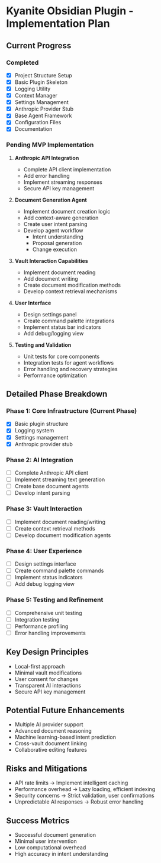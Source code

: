 # Kyanite Obsidian Plugin - Implementation Plan

## Current Progress

### Completed
- [x] Project Structure Setup
- [x] Basic Plugin Skeleton
- [x] Logging Utility
- [x] Context Manager
- [x] Settings Management
- [x] Anthropic Provider Stub
- [x] Base Agent Framework
- [x] Configuration Files
- [x] Documentation

### Pending MVP Implementation

1. **Anthropic API Integration**
   - Complete API client implementation
   - Add error handling
   - Implement streaming responses
   - Secure API key management

2. **Document Generation Agent**
   - Implement document creation logic
   - Add context-aware generation
   - Create user intent parsing
   - Develop agent workflow
     * Intent understanding
     * Proposal generation
     * Change execution

3. **Vault Interaction Capabilities**
   - Implement document reading
   - Add document writing
   - Create document modification methods
   - Develop context retrieval mechanisms

4. **User Interface**
   - Design settings panel
   - Create command palette integrations
   - Implement status bar indicators
   - Add debug/logging view

5. **Testing and Validation**
   - Unit tests for core components
   - Integration tests for agent workflows
   - Error handling and recovery strategies
   - Performance optimization

## Detailed Phase Breakdown

### Phase 1: Core Infrastructure (Current Phase)
- [x] Basic plugin structure
- [x] Logging system
- [x] Settings management
- [x] Anthropic provider stub

### Phase 2: AI Integration
- [ ] Complete Anthropic API client
- [ ] Implement streaming text generation
- [ ] Create base document agents
- [ ] Develop intent parsing

### Phase 3: Vault Interaction
- [ ] Implement document reading/writing
- [ ] Create context retrieval methods
- [ ] Develop document modification agents

### Phase 4: User Experience
- [ ] Design settings interface
- [ ] Create command palette commands
- [ ] Implement status indicators
- [ ] Add debug logging view

### Phase 5: Testing and Refinement
- [ ] Comprehensive unit testing
- [ ] Integration testing
- [ ] Performance profiling
- [ ] Error handling improvements

## Key Design Principles
- Local-first approach
- Minimal vault modifications
- User consent for changes
- Transparent AI interactions
- Secure API key management

## Potential Future Enhancements
- Multiple AI provider support
- Advanced document reasoning
- Machine learning-based intent prediction
- Cross-vault document linking
- Collaborative editing features

## Risks and Mitigations
- API rate limits → Implement intelligent caching
- Performance overhead → Lazy loading, efficient indexing
- Security concerns → Strict validation, user confirmations
- Unpredictable AI responses → Robust error handling

## Success Metrics
- Successful document generation
- Minimal user intervention
- Low computational overhead
- High accuracy in intent understanding
